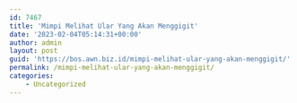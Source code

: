 ```yaml
---
id: 7467
title: 'Mimpi Melihat Ular Yang Akan Menggigit'
date: '2023-02-04T05:14:31+00:00'
author: admin
layout: post
guid: 'https://bos.awn.biz.id/mimpi-melihat-ular-yang-akan-menggigit/'
permalink: /mimpi-melihat-ular-yang-akan-menggigit/
categories:
    - Uncategorized
---
```


